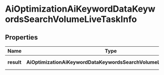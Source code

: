 # AiOptimizationAiKeywordDataKeywordsSearchVolumeLiveTaskInfo

## Properties

| Name | Type | Description | Notes |
|------------ | ------------- | ------------- | -------------|
**result** | **AiOptimizationAiKeywordDataKeywordsSearchVolumeLiveResultInfo[]** | array of results |[optional]|